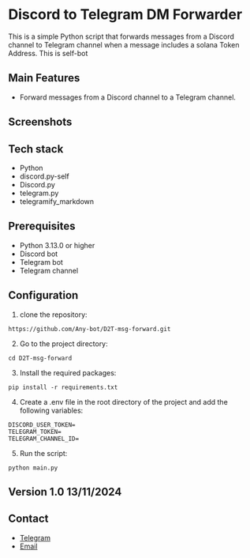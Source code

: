 # Discord to Telegram DM Forwarder

This is a simple Python script that forwards messages from a Discord channel to Telegram channel when a message includes a solana Token Address. This is self-bot

## Main Features

- Forward messages from a Discord channel to a Telegram channel.

## Screenshots

## Tech stack

- Python
- discord.py-self
- Discord.py
- telegram.py
- telegramify_markdown

## Prerequisites

- Python 3.13.0 or higher
- Discord bot
- Telegram bot
- Telegram channel

## Configuration

1. clone the repository:

```
https://github.com/Any-bot/D2T-msg-forward.git
```

2. Go to the project directory:

```
cd D2T-msg-forward
```

3. Install the required packages:

```
pip install -r requirements.txt
```

4. Create a .env file in the root directory of the project and add the following variables:

```
DISCORD_USER_TOKEN= 
TELEGRAM_TOKEN= 
TELEGRAM_CHANNEL_ID=
```

5. Run the script:

```
python main.py
```

## Version 1.0 13/11/2024

## Contact

- [Telegram](https://t.me/crypto_0614)
- [Email](mailto:pleasebugmenot.dev@gmail.com)
